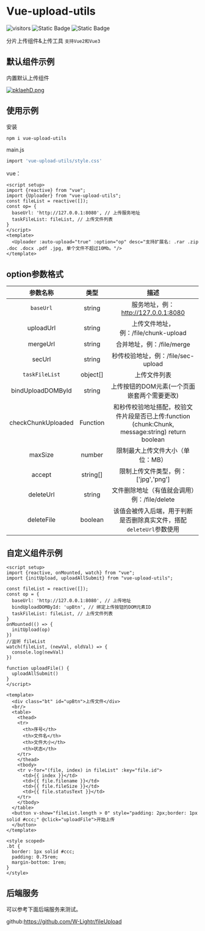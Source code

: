 # Vue-upload-utils

![visitors](https://visitor-badge.laobi.icu/badge?page_id=vue-upload-utils)  ![Static Badge](https://img.shields.io/badge/vue-2.x-brightgreen)  ![Static Badge](https://img.shields.io/badge/vue-3.x-brightgreen) 

分片上传组件&上传工具 `支持Vue2和Vue3`

## 默认组件示例

内置默认上传组件

[![pkIaehD.png](https://s21.ax1x.com/2024/07/16/pkIaehD.png)](https://imgse.com/i/pkIaehD)

## 使用示例

安装

```bash
npm i vue-upload-utils
```

main.js

```bash
import 'vue-upload-utils/style.css'
```

vue：

```vue
<script setup>
import {reactive} from "vue";
import {Uploader} from "vue-upload-utils";
const fileList = reactive([]);
const op= {
  baseUrl: 'http://127.0.0.1:8080', // 上传服务地址
  taskFileList: fileList, // 上传文件列表
}
</script>
<template>
  <Uploader :auto-upload="true" :option="op" desc="支持扩展名: .rar .zip .doc .docx .pdf .jpg, 单个文件不超过10Mb。"/>
</template>
```

## option参数格式

|      参数名称      |   类型   |                             描述                             |
| :----------------: | :------: | :----------------------------------------------------------: |
|     `baseUrl`      |  string  |             服务地址，例：http://127.0.0.1:8080              |
|     uploadUrl      |  string  |             上传文件地址，例：/file/chunk-upload             |
|      mergeUrl      |  string  |                  合并地址，例：/file/merge                   |
|       secUrl       |  string  |              秒传校验地址，例：/file/sec-upload              |
|   `taskFileList`   | object[] |                         上传文件列表                         |
| bindUploadDOMById  |  string  |         上传按钮的DOM元素(一个页面嵌套两个需要更改)          |
| checkChunkUploaded | Function | 和秒传校验地址搭配，校验文件片段是否已上传:function (chunk:Chunk, message:string)  return boolean |
|      maxSize       |  number  |               限制最大上传文件大小（单位：MB）               |
|       accept       | string[] |             限制上传文件类型，例：['jpg','png']              |
|     deleteUrl      |  string  |         文件删除地址（有值就会调用）例：/file/delete         |
|     deleteFile     | boolean  | 该值会被传入后端，用于判断是否删除真实文件，搭配`deleteUrl`参数使用 |



## 自定义组件示例

```vue
<script setup>
import {reactive, onMounted, watch} from "vue";
import {initUpload, uploadAllSubmit} from "vue-upload-utils";

const fileList = reactive([]);
const op = {
  baseUrl: 'http://127.0.0.1:8080', // 上传地址
  bindUploadDOMById: 'upBtn', // 绑定上传按钮的DOM元素ID
  taskFileList: fileList, // 上传文件列表
}
onMounted(() => {
  initUpload(op)
})
//监听 fileList
watch(fileList, (newVal, oldVal) => {
  console.log(newVal)
})

function uploadFile() {
  uploadAllSubmit()
}
</script>

<template>
  <div class="bt" id="upBtn">上传文件</div>
  <br/>
  <table>
    <thead>
    <tr>
      <th>序号</th>
      <th>文件名</th>
      <th>文件大小</th>
      <th>状态</th>
    </tr>
    </thead>
    <tbody>
    <tr v-for="(file, index) in fileList" :key="file.id">
      <td>{{ index }}</td>
      <td>{{ file.filename }}</td>
      <td>{{ file.fileSize }}</td>
      <td>{{ file.statusText }}</td>
    </tr>
    </tbody>
  </table>
  <button v-show="fileList.length > 0" style="padding: 2px;border: 1px solid #ccc;" @click="uploadFile">开始上传
  </button>
</template>

<style scoped>
.bt {
  border: 1px solid #ccc;
  padding: 0.75rem;
  margin-bottom: 1rem;
}
</style>

```





## 后端服务

可以参考下面后端服务来测试。

github:https://github.com/W-Lightr/fileUpload









